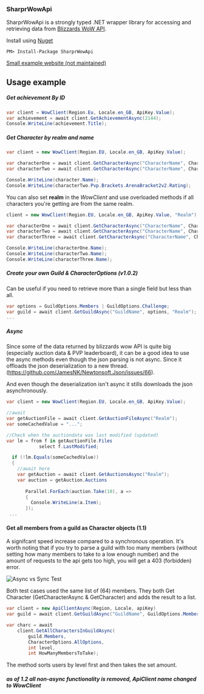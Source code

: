 ### SharprWowApi
SharprWowApi is a strongly typed .NET wrapper library for accessing and retrieving data from [Blizzards WoW API](https://dev.battle.net/).

Install using [Nuget](https://www.nuget.org/packages/SharprWowApi/)
````
PM> Install-Package SharprWowApi
````

[Small example website (not maintained)](http://sharpr.azurewebsites.net/)

## Usage example

##### Get achievement By ID

```c#
var client = WowClient(Region.Eu, Locale.en_GB, ApiKey.Value);
var achievement = await client.GetAchievementAsync(2144);
Console.WriteLine(achievement.Title);
```  

##### Get Character by realm and name

```c#
var client = new WowClient(Region.EU, Locale.en_GB, ApiKey.Value);

var characterOne = await client.GetCharacterAsync("CharacterName", CharacterOptions.None, "Realm");
var characterTwo = await client.GetCharacterAsync("CharacterName", CharacterOptions.PvP, "Realm");

Console.WriteLine(character.Name);
Console.WriteLine(characterTwo.Pvp.Brackets.ArenaBracket2v2.Rating);
```
You can also set __realm__ in the _WowClient_ and use overloaded methods if all characters you're getting are from the same realm.

```C#
client = new WowClient(Region.EU, Locale.en_GB, ApiKey.Value, "Realm");

var characterOne = await client.GetCharacterAsync("CharacterName", CharacterOptions.None);
var characterTwo = await client.GetCharacterAsync("CharacterName", CharacterOptions.None);
var characterThree = await client.GetCharacterAsync("CharacterName", CharacterOptions.None);

Console.WriteLine(characterOne.Name);
Console.WriteLine(characterTwo.Name);
Console.WriteLine(characterThree.Name);
```
##### Create your own Guild & CharacterOptions (v1.0.2)
Can be useful if you need to retrieve more than a single field but less than all.
```C#
var options = GuildOptions.Members | GuildOptions.Challenge;
var guild = await client.GetGuildAsync("GuildName", options, "Realm");
...
```
##### Async
Since some of the data returned by blizzards wow API is quite big (especially auction data & PVP leaderboard), it can be a good idea to use the async methods even though the json parsing is not async. Since it offloads the json deserialization to a new thread.  (https://github.com/JamesNK/Newtonsoft.Json/issues/66). 

And even though the deserialization isn't async it stills downloads the json asynchronously.

```C#
var client = new WowClient(Region.EU, Locale.en_GB, ApiKey.Value);

//await
var getAuctionFile = await client.GetAuctionFileAsync("Realm");
var someCachedValue = "...";

//Check when the auctiondata was last modified (updated)
var lm = from f in getAuctionFile.Files
            select f.LastModified;

  if (!lm.Equals(someCachedValue))
  {
    //await here
    var getAuction = await client.GetAuctionsAsync("Realm");
    var auction = getAuction.Auctions
    
       Parallel.ForEach(auction.Take(10), a =>
       {
         Console.WriteLine(a.Item);
       });
 ...
```
#### Get all members from a guild as Character objects (1.1)
A signifcant speed increase compared to a synchronous operation. It's worth noting that if you try to parse a guild with too many members (without setting how many members to take to a low enough number) and the amount of requests to the api gets too high, you will get a 403 (forbidden) error. 

![Async vs Sync Test](http://i.imgur.com/nuCpGjQ.jpg)

Both test cases used the same list of (64) members. They both Get Character (GetCharacterAsync & GetCharacter) and adds the result to a list.

```C#
var client = new ApiClientAsync(Region, Locale, apiKey)
var guild = await client.GetGuildAsync("GuildName", GuildOptions.Members);

var charc = await 
    client.GetAllCharactersInGuildAsync(
        guild.Members, 
        CharacterOptions.AllOptions,
        int level,
        int HowManyMembersToTake);

```
The method sorts users by level first and then takes the set amount.

##### as of 1.2 all non-async functionality is removed, ApiClient name changed to WowClient
